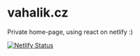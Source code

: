 # vahalik.cz
Private home-page, using react on netlify :)

[![Netlify Status](https://api.netlify.com/api/v1/badges/0aa19113-bacd-4723-83a4-852f71df45da/deploy-status)](https://app.netlify.com/sites/admiring-visvesvaraya-3d2484/deploys)
